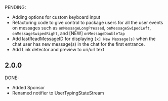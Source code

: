 PENDING:
* Adding options for custom keyboard input
* Refactoring code to give control to package users for all the user events on messages such as `onMessageLongPressed`, `onMessageSwipedLeft`, `onMessageSwipedRight`, and [NEW] `onMessageDoubleTap`
* Add lastReadMessageID for displaying `[x] New Message(s)` when the chat user has new message(s) in the chat for the first entrance.
* Add Link detector and preview to uri/url text

## 2.0.0
DONE:
* Added Sponsor
* Renamed notifier to UserTypingStateStream
